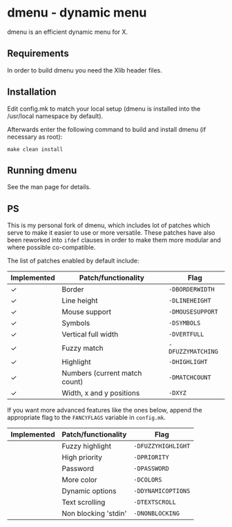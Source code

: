 dmenu - dynamic menu
====================
dmenu is an efficient dynamic menu for X.


Requirements
------------
In order to build dmenu you need the Xlib header files.


Installation
------------
Edit config.mk to match your local setup (dmenu is installed into
the /usr/local namespace by default).

Afterwards enter the following command to build and install dmenu
(if necessary as root):

    make clean install


Running dmenu
-------------
See the man page for details.

PS
----
This is my personal fork of dmenu, which includes lot of patches which serve to
make it easier to use or more versatile. These patches have also been reworked
into `ifdef` clauses in order to make them more modular and where possible
co-compatible.

The list of patches enabled by default include:

| Implemented | Patch/functionality            | Flag              |
| ----------- | ------------------------------ | ----------------- |
| ✓           | Border                         | `-DBORDERWIDTH`   |
| ✓           | Line height                    | `-DLINEHEIGHT`    |
| ✓           | Mouse support                  | `-DMOUSESUPPORT`  |
| ✓           | Symbols                        | `-DSYMBOLS`       |
| ✓           | Vertical full width            | `-DVERTFULL`      |
| ✓           | Fuzzy match                    | `-DFUZZYMATCHING` |
| ✓           | Highlight                      | `-DHIGHLIGHT`     |
| ✓           | Numbers (current match count)  | `-DMATCHCOUNT`    |
| ✓           | Width, x and y positions       | `-DXYZ`           |

If you want more advanced features like the ones below, append the appropriate
flag to the `FANCYFLAGS` variable in `config.mk`.

| Implemented | Patch/functionality  | Flag                |
| ----------- | -------------------- | ------------------- |
|             | Fuzzy highlight      |  `-DFUZZYHIGHLIGHT` |
|             | High priority        |  `-DPRIORITY`       |
|             | Password             |  `-DPASSWORD`       |
|             | More color           |  `-DCOLORS`         |
|             | Dynamic options      |  `-DDYNAMICOPTIONS` |
|             | Text scrolling       |  `-DTEXTSCROLL`     |
|             | Non blocking 'stdin' | `-DNONBLOCKING`     |


